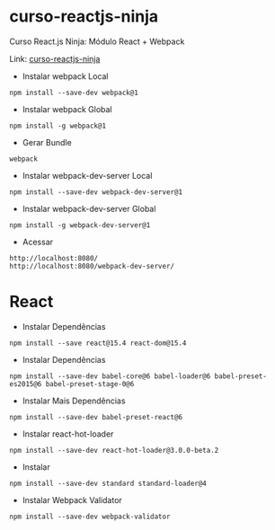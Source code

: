 # curso-reactjs-ninja

Curso React.js Ninja: Módulo React + Webpack

Link: [curso-reactjs-ninja](https://github.com/da2k/curso-reactjs-ninja)

- Instalar webpack Local

```npm
npm install --save-dev webpack@1
```

- Instalar webpack Global

```npm
npm install -g webpack@1
```

- Gerar Bundle

```npm
webpack
```

- Instalar webpack-dev-server Local

```npm
npm install --save-dev webpack-dev-server@1
```

- Instalar webpack-dev-server Global

```npm
npm install -g webpack-dev-server@1
```

- Acessar

```
http://localhost:8080/
http://localhost:8080/webpack-dev-server/
```

# React

- Instalar Dependências

```npm
npm install --save react@15.4 react-dom@15.4
```

- Instalar Dependências

```npm
npm install --save-dev babel-core@6 babel-loader@6 babel-preset-es2015@6 babel-preset-stage-0@6
```

- Instalar Mais Dependências

```npm
npm install --save-dev babel-preset-react@6
```

- Instalar react-hot-loader

```npm
npm install --save-dev react-hot-loader@3.0.0-beta.2
```

- Instalar

```npm
npm install --save-dev standard standard-loader@4
```

- Instalar Webpack Validator

```npm
npm install --save-dev webpack-validator
```
